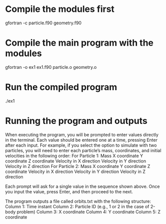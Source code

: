 
# Compile the modules first
gfortran -c particle.f90 geometry.f90

# Compile the main program with the modules
gfortran -o ex1 ex1.f90 particle.o geometry.o

# Run the compiled program
./ex1

# Running the program and outputs

When executing the program, you will be prompted to enter values directly in the terminal. Each value should be entered one at a time, pressing Enter after each input. For example, if you select the option to simulate with two particles, you will need to enter each particle’s mass, coordinates, and initial velocities in the following order:
For Particle 1:
  Mass
  X coordinate
  Y coordinate
  Z coordinate
  Velocity in X direction
  Velocity in Y direction
  Velocity in Z direction
For Particle 2:
  Mass
  X coordinate
  Y coordinate
  Z coordinate
  Velocity in X direction
  Velocity in Y direction
  Velocity in Z direction

Each prompt will ask for a single value in the sequence shown above. Once you input the value, press Enter, and then proceed to the next.

The program outputs a file called orbits.txt with the following structure:
  Column 1: Time instant
  Column 2: Particle ID (e.g., 1 or 2 in the case of 2-body problem)
  Column 3: X coordinate
  Column 4: Y coordinate
  Column 5: Z coordinate
